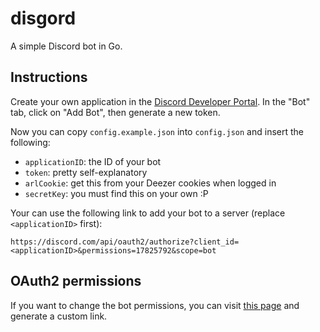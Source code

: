 # disgord
A simple Discord bot in Go. 

## Instructions
Create your own application in the [Discord Developer Portal](https://discord.com/developers/applications).
In the "Bot" tab, click on "Add Bot", then generate a new token.

Now you can copy `config.example.json` into `config.json` and insert the following:
* `applicationID`: the ID of your bot
* `token`: pretty self-explanatory
* `arlCookie`: get this from your Deezer cookies when logged in
* `secretKey`: you must find this on your own :P

Your can use the following link to add your bot to a server (replace `<applicationID>` first):
```
https://discord.com/api/oauth2/authorize?client_id=<applicationID>&permissions=17825792&scope=bot
```

## OAuth2 permissions
If you want to change the bot permissions, you can visit [this page](https://discordapi.com/permissions.html#17825792) and generate a custom link.
